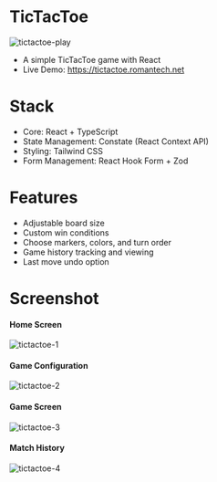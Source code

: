 # TicTacToe
![tictactoe-play](https://github.com/romantech/tic-tac-toe/assets/8604840/d21c7a5c-333a-4573-90fe-0f9c6757535e)

- A simple TicTacToe game with React  
- Live Demo: https://tictactoe.romantech.net

# Stack

- Core: React + TypeScript
- State Management: Constate (React Context API)
- Styling: Tailwind CSS
- Form Management: React Hook Form + Zod

# Features

- Adjustable board size
- Custom win conditions
- Choose markers, colors, and turn order
- Game history tracking and viewing
- Last move undo option

# Screenshot

#### Home Screen
![tictactoe-1](https://github.com/romantech/tic-tac-toe/assets/8604840/fed14c6c-403f-4f2f-a234-2ddc3d88abcb)

#### Game Configuration
![tictactoe-2](https://github.com/romantech/tic-tac-toe/assets/8604840/4f035eea-1be1-460f-ba20-6028f08df3ad)

#### Game Screen
![tictactoe-3](https://github.com/romantech/tic-tac-toe/assets/8604840/5d3b99f7-d274-4a49-9e04-9f3ef5f5429c)

#### Match History
![tictactoe-4](https://github.com/romantech/tic-tac-toe/assets/8604840/88cf79a7-84b4-4bd6-91f6-f07ac54f7996)
